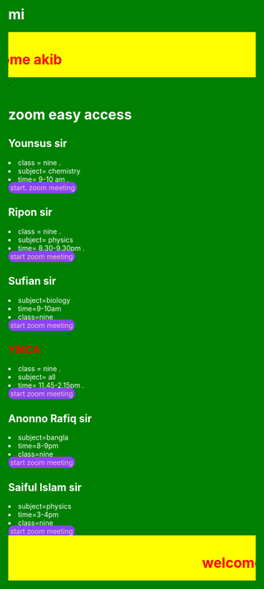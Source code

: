 # mi
<!doctype html>
<html>
 <head></head>
 <body style="color: white;"> 
  <canvas id="canvas" width="400" height="400" style="background-color:#333"></canvas>
  <script>
var canvas = document.getElementById("canvas");
var ctx = canvas.getContext("2d");
var radius = canvas.height / 2;
ctx.translate(radius, radius);
radius = radius * 0.90
setInterval(drawClock, 1000);

function drawClock() {
  drawFace(ctx, radius);
  drawNumbers(ctx, radius);
  drawTime(ctx, radius);
}

function drawFace(ctx, radius) {
  var grad;
  ctx.beginPath();
  ctx.arc(0, 0, radius, 0, 2*Math.PI);
  ctx.fillStyle = 'white';
  ctx.fill();
  grad = ctx.createRadialGradient(0,0,radius*0.95, 0,0,radius*1.05);
  grad.addColorStop(0, '#333');
  grad.addColorStop(0.5, 'white');
  grad.addColorStop(1, '#333');
  ctx.strokeStyle = grad;
  ctx.lineWidth = radius*0.1;
  ctx.stroke();
  ctx.beginPath();
  ctx.arc(0, 0, radius*0.1, 0, 2*Math.PI);
  ctx.fillStyle = '#333';
  ctx.fill();
}

function drawNumbers(ctx, radius) {
  var ang;
  var num;
  ctx.font = radius*0.15 + "px arial";
  ctx.textBaseline="middle";
  ctx.textAlign="center";
  for(num = 1; num < 13; num++){
    ang = num * Math.PI / 6;
    ctx.rotate(ang);
    ctx.translate(0, -radius*0.85);
    ctx.rotate(-ang);
    ctx.fillText(num.toString(), 0, 0);
    ctx.rotate(ang);
    ctx.translate(0, radius*0.85);
    ctx.rotate(-ang);
  }
}

function drawTime(ctx, radius){
    var now = new Date();
    var hour = now.getHours();
    var minute = now.getMinutes();
    var second = now.getSeconds();
    //hour
    hour=hour%12;
    hour=(hour*Math.PI/6)+
    (minute*Math.PI/(6*60))+
    (second*Math.PI/(360*60));
    drawHand(ctx, hour, radius*0.5, radius*0.07);
    //minute
    minute=(minute*Math.PI/30)+(second*Math.PI/(30*60));
    drawHand(ctx, minute, radius*0.8, radius*0.07);
    // second
    second=(second*Math.PI/30);
    drawHand(ctx, second, radius*0.9, radius*0.02);
}

function drawHand(ctx, pos, length, width) {
    ctx.beginPath();
    ctx.lineWidth = width;
    ctx.lineCap = "round";
    ctx.moveTo(0,0);
    ctx.rotate(pos);
    ctx.lineTo(0, -length);
    ctx.stroke();
    ctx.rotate(-pos);
}
</script>  
  <title> adnanakib.com </title>
  <style>
   .primary-btn{
	color:pink;
	background-color: #8845f4;
	padding:3px 4px ;
	border-radius:22px;
	text-decoration:none ;
	} 
	.play-btn {
		position:absolute;
		top:45%;
		left:50%;
		width:35%;
		background:#886;
		color: blue;
		border:10px solid #040;
	}
	html{background:green;
	color: black;}
	akib{background: black;
	color:green;
	padding:10px 12px;}
	 </style>
  <marquee behavior="scroll" direction="right" style="color:red; background: yellow;">
   <h1> welcome akib </marquee>
<img src="images - 2020-11-28T211640.674-1.jpeg" height="2px" width="2px">  </img> </h1> 
   
  
  <h1>zoom easy access </h1> 
  <h2>Younsus sir</h2> 
  <li>class = nine .</li> 
  <li>subject= chemistry</li> 
  <li>time= 9-10 am .</li> 
  <a class="primary-btn" href="https://us04web.zoom.us/j/8595253959?pwd=cm55ak5oTllDcW02Ym1pSHdwOE5Gdz09"> start. zoom meeting </a> 
  <h2>Ripon sir</h2> 
  <li>class = nine .</li> 
  <li>subject= physics</li> 
  <li>time= 8.30-9.30pm .</li> 
  <a class="primary-btn" href="https://us04web.zoom.us/j/7507189157?pwd=S2N4bk0wQnRWUjc0bUd0eVZJNm4zUT09">start zoom meeting</a> 
  <h2>Sufian sir</h2> 
  <li>subject=biology</li> 
  <li>time=9-10am </li> 
  <li> class=nine </li> 
  <a class="primary-btn" href="https://us04web.zoom.us/j/7590954498?pwd=dUlLU2ZsbmRGK2wxY1V3b1dCN0I4Zz09"> start zoom meeting </a> 
  <h2 style="color:red;">YMCA</h2> 
  <li>class = nine .</li> 
  <li>subject= all</li> 
  <li>time= 11.45-2.15pm .</li> 
  <a class="primary-btn" href="https://us04web.zoom.us/j/4355704793?pwd=RkJaMGgvOWkwTVN4REdTdW9xOHFmdz09">start zoom meeting</a> 
  <br> 
  <h2> Anonno Rafiq sir</h2> 
  <li>subject=bangla</li> 
  <li>time=8-9pm </li> 
  <li> class=nine </li> 
  <a class="primary-btn" href="https://us04web.zoom.us/j/5294780132?pwd=QlJwTjRWMWRSYXJQcFJWcUFlbk1hUT09">start zoom meeting</a> 
  <h2> Saiful Islam sir</h2> 
  <li>subject=physics</li> 
  <li>time=3-4pm </li> 
  <li> class=nine </li> 
  <a class="primary-btn" href="https://us04web.zoom.us/j/9764616352?pwd=aW8rK3VIT1E4eDlCbkIxYWNrREVCZz09 ">start zoom meeting</a> 
  <br> 
  <marquee behavior="scroll" direction="left" style="color:red; background: yellow;">
   <h1>welcome akib</h1>
  </marquee> 
  <footer> 
   
 </body>
</html>
